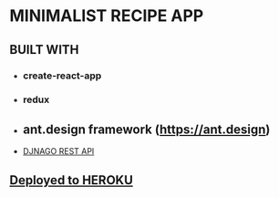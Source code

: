 # MINIMALIST RECIPE APP

## BUILT WITH
* ### create-react-app
* ### redux
* ## ant.design framework (https://ant.design)
* [DJNAGO REST API](https://github.com/vishalpatel2890/recipeapi)

## [Deployed to HEROKU](https://arcane-castle-90995.herokuapp.com/)
